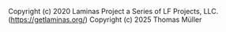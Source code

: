 Copyright (c) 2020 Laminas Project a Series of LF Projects, LLC. (https://getlaminas.org/)
Copyright (c) 2025 Thomas Müller
